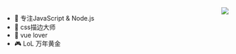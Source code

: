 
<img align="right" src="https://github-readme-stats.vercel.app/api?username=Maxfengyan&show_icons=true&icon_color=CE1D2D&text_color=718096&bg_color=ffffff&hide_title=true" />


- 📘 专注JavaScript & Node.js
- 🎨 css描边大师
- 🐏 vue lover 
- 🎮 LoL 万年黄金
